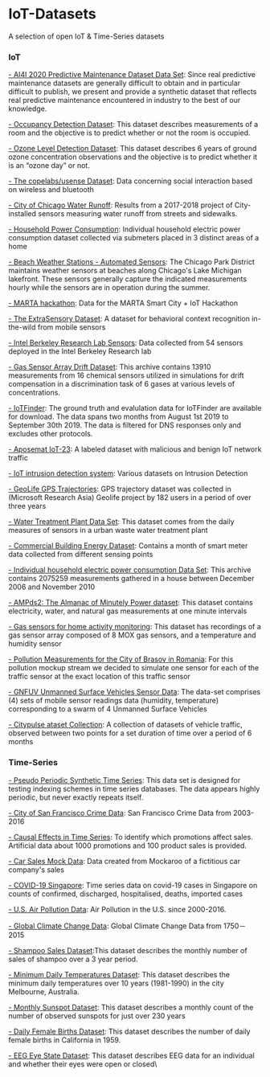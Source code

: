 # IoT-Datasets
A selection of open IoT & Time-Series datasets

### IoT

[- AI4I 2020 Predictive Maintenance Dataset Data Set](https://archive.ics.uci.edu/ml/datasets/AI4I+2020+Predictive+Maintenance+Dataset): Since real predictive maintenance datasets are generally difficult to obtain and in particular difficult to publish, we present and provide a synthetic dataset that reflects real predictive maintenance encountered in industry to the best of our knowledge.

[- Occupancy Detection Dataset](https://archive.ics.uci.edu/ml/datasets/Occupancy+Detection+): This dataset describes measurements of a room and the objective is to predict whether or not the room is occupied.

[- Ozone Level Detection Dataset](https://archive.ics.uci.edu/ml/datasets/Ozone+Level+Detection): This dataset describes 6 years of ground ozone concentration observations and the objective is to predict whether it is an “ozone day” or not.

[- The copelabs/usense Dataset](https://crawdad.org/copelabs/usense/20170127/): Data concerning social interaction based on wireless and bluetooth

[- City of Chicago Water Runoff](https://data.cityofchicago.org/Environment-Sustainable-Development/Smart-Green-Infrastructure-Monitoring-Sensors-Hist/ggws-77ih): Results from a 2017-2018 project of City-installed sensors measuring water runoff from streets and sidewalks.

[- Household Power Consumption](https://data.world/databeats/household-power-consumption): Individual household electric power consumption dataset collected via submeters placed in 3 distinct areas of a home

[- Beach Weather Stations - Automated Sensors](https://data.cityofchicago.org/Parks-Recreation/Beach-Weather-Stations-Automated-Sensors/k7hf-8y75): The Chicago Park District maintains weather sensors at beaches along Chicago's Lake Michigan lakefront. These sensors generally capture the indicated measurements hourly while the sensors are in operation during the summer.

[- MARTA hackathon](https://data.world/brentbrewington/marta-hackathon): Data for the MARTA Smart City + IoT Hackathon

[- The ExtraSensory Dataset](http://extrasensory.ucsd.edu/): A dataset for behavioral context recognition in-the-wild from mobile sensors

[- Intel Berkeley Research Lab Sensors](https://www.kaggle.com/caesarlupum/iot-sensordata): Data collected from 54 sensors deployed in the Intel Berkeley Research lab

[- Gas Sensor Array Drift Dataset](https://archive.ics.uci.edu/ml/datasets/Gas+Sensor+Array+Drift+Dataset): This archive contains 13910 measurements from 16 chemical sensors utilized in simulations for drift compensation in a discrimination task of 6 gases at various levels of concentrations.      

[- IoTFinder](https://yourthings.info/data/): The ground truth and evalulation data for IoTFinder are available for download. The data spans two months from August 1st 2019 to September 30th 2019. The data is filtered for DNS responses only and excludes other protocols.

[- Aposemat IoT-23](https://www.stratosphereips.org/datasets-iot23): A labeled dataset with malicious and benign IoT network traffic

[- IoT intrusion detection system](https://github.com/AbertayMachineLearningGroup/network-threats-taxonomy/tree/master/Datasets): Various datasets on Intrusion Detection

[- GeoLife GPS Trajectories](https://www.microsoft.com/en-us/download/details.aspx?id=52367): GPS trajectory dataset was collected in (Microsoft Research Asia) Geolife project by 182 users in a period of over three years

[- Water Treatment Plant Data Set](https://archive.ics.uci.edu/ml/datasets/Water+Treatment+Plant): This dataset comes from the daily measures of sensors in a urban waste water treatment plant

[- Commercial Building Energy Dataset](https://combed.github.io/): Contains a month of smart meter data collected from different sensing points

[- Individual household electric power consumption Data Set](https://archive.ics.uci.edu/ml/datasets/Individual+household+electric+power+consumption): This archive contains 2075259 measurements gathered in a house between December 2006 and November 2010

[- AMPds2: The Almanac of Minutely Power dataset](https://dataverse.harvard.edu/dataset.xhtml?persistentId=doi:10.7910/DVN/FIE0S4): This dataset contains electricity, water, and natural gas measurements at one minute intervals

[- Gas sensors for home activity monitoring](https://archive.ics.uci.edu/ml/datasets/Gas+sensors+for+home+activity+monitoring): This dataset has recordings of a gas sensor array composed of 8 MOX gas sensors, and a temperature and humidity sensor

[- Pollution Measurements for the City of Brasov in Romania](http://iot.ee.surrey.ac.uk:8080/datasets.html#pollution): For this pollution mockup stream we decided to simulate one sensor for each of the traffic sensor at the exact location of this traffic sensor

[- GNFUV Unmanned Surface Vehicles Sensor Data](https://archive.ics.uci.edu/ml/datasets/GNFUV+Unmanned+Surface+Vehicles+Sensor+Data): The data-set comprises (4) sets of mobile sensor readings data (humidity, temperature) corresponding to a swarm of 4 Unmanned Surface Vehicles

[- Citypulse ataset Collection](http://iot.ee.surrey.ac.uk:8080/datasets.html#traffic): A collection of datasets of vehicle traffic, observed between two points for a set duration of time over a period of 6 months


### Time-Series
[- Pseudo Periodic Synthetic Time Series](https://data.world/uci/pseudo-periodic-synthetic-time-series): This data set is designed for testing indexing schemes in time series databases. The data appears highly periodic, but never exactly repeats itself.

[- City of San Francisco Crime Data](https://data.sfgov.org/Public-Safety/Police-Department-Incident-Reports-Historical-2003/tmnf-yvry): San Francisco Crime Data from 2003-2016

[- Causal Effects in Time Series](https://data.world/data-society/causal-effects-in-time-series): To identify which promotions affect sales. Artificial data about 1000 promotions and 100 product sales is provided.

[- Car Sales Mock Data](https://data.world/vizwiz/car-sales-mock-data): Data created from Mockaroo of a fictitious car company's sales

[- COVID-19 Singapore](https://data.world/hxchua/covid-19-singapore): Time series data on covid-19 cases in Singapore on counts of confirmed, discharged, hospitalised, deaths, imported cases

[- U.S.  Air Pollution Data](https://www.kaggle.com/sogun3/uspollution): Air Pollution in the U.S. since 2000-2016.

[- Global Climate Change Data](https://data.world/data-society/global-climate-change-data): Global Climate Change Data from 1750－2015

[- Shampoo Sales Dataset](https://raw.githubusercontent.com/jbrownlee/Datasets/master/shampoo.csv):This dataset describes the monthly number of sales of shampoo over a 3 year period.

[- Minimum Daily Temperatures Dataset](https://raw.githubusercontent.com/jbrownlee/Datasets/master/daily-min-temperatures.csv): This dataset describes the minimum daily temperatures over 10 years (1981-1990) in the city Melbourne, Australia.

[- Monthly Sunspot Dataset](https://raw.githubusercontent.com/jbrownlee/Datasets/master/monthly-sunspots.csv): This dataset describes a monthly count of the number of observed sunspots for just over 230 years

[- Daily Female Births Dataset](https://raw.githubusercontent.com/jbrownlee/Datasets/master/daily-total-female-births.csv): This dataset describes the number of daily female births in California in 1959.

[- EEG Eye State Dataset](https://archive.ics.uci.edu/ml/datasets/EEG+Eye+State): This dataset describes EEG data for an individual and whether their eyes were open or closed\
